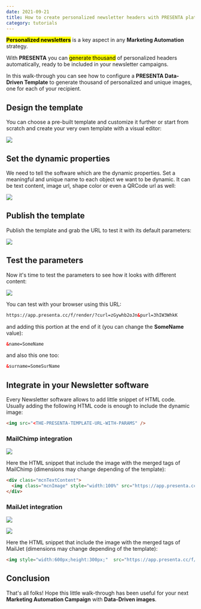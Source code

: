 ```yaml
---
date: 2021-09-21
title: How to create personalized newsletter headers with PRESENTA platform
category: tutorials
---
```


<mark>**Personalized newsletters**</mark> is a key aspect in any **Marketing Automation** strategy. 

With **PRESENTA** you can <mark>generate thousand</mark> of personalized headers automatically, ready to be included in your newsletter campaigns.

In this walk-through you can see how to configure a **PRESENTA Data-Driven Template** to generate thousand of personalized and unique images, one for each of your recipient.

## Design the template

You can choose a pre-built template and customize it further or start from scratch and create your very own template with a visual editor:

![](design.gif)

## Set the dynamic properties

We need to tell the software which are the dynamic properties. Set a meaningful and unique name to each object we want to be dynamic. It can be text content, image url, shape color or even a QRCode url as well:

![](set.gif)

## Publish the template

Publish the template and grab the URL to test it with its default parameters:

![](publish.gif)



## Test the parameters

Now it's time to test the parameters to see how it looks with different content:

![](test.gif)

You can test with your browser using this URL:

```html
https://app.presenta.cc/f/render/?curl=zGywhb2oJn&purl=3hIW3WhkK
```

and adding this portion at the end of it (you can change the **SomeName** value):

```html
&name=SomeName
```

and also this one too:

```html
&surname=SomeSurName
```



## Integrate in your Newsletter software

Every Newsletter software allows to add little snippet of HTML code. Usually adding the following HTML code is enough to include the dynamic image:

```html
<img src="<THE-PRESENTA-TEMPLATE-URL-WITH-PARAMS" />
```

### MailChimp integration

![](mailchimp.jpg)

Here the HTML snippet that include the image with the merged tags of MailChimp (dimensions may change depending of the template):

```html
<div class="mcnTextContent">
  <img class="mcnImage" style="width:100%" src="https://app.presenta.cc/f/render/?curl=zGywhb2oJn&purl=3hIW3WhkK&name=*|FNAME|*&surname=*|LNAME|*" />
</div>
```

### MailJet integration

![](mailjet.jpg)

![](mailjet2.jpg)

Here the HTML snippet that include the image with the merged tags of MailJet (dimensions may change depending of the template):

```html
<img style="width:600px;height:300px;"  src="https://app.presenta.cc/f/render/?curl=zGywhb2oJn&purl=3hIW3WhkK&name=[[data:firstname]]&surname=[[data:name]]" />
```

## Conclusion

That's all folks! Hope this little walk-through has been useful for your next **Marketing Automation Campaign** with **Data-Driven images**.